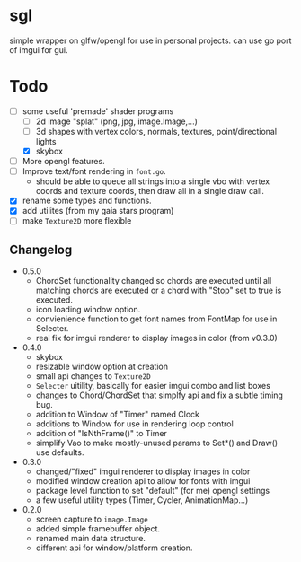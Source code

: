 # sgl
simple wrapper on glfw/opengl for use in personal projects.
can use go port of imgui for gui.

# Todo
- [ ] some useful 'premade' shader programs
    - [ ] 2d image "splat" (png, jpg, image.Image,...)
    - [ ] 3d shapes with vertex colors, normals, textures, point/directional lights
    - [x] skybox
- [ ] More opengl features.
- [ ] Improve text/font rendering in `font.go`.
    - should be able to queue all strings into a single vbo with vertex coords and texture coords, then draw all in a single draw call.
- [x] rename some types and functions.
- [x] add utilites (from my gaia stars program)
- [ ] make `Texture2D` more flexible

## Changelog
- 0.5.0
    - ChordSet functionality changed so chords are executed until all matching
    chords are executed or a chord with "Stop" set to true is executed.
    - icon loading window option.
    - convienience function to get font names from FontMap for use in Selecter.
    - real fix for imgui renderer to display images in color (from v0.3.0)
- 0.4.0
    - skybox
    - resizable window option at creation
    - small api changes to `Texture2D`
    - `Selecter` uitility, basically for easier imgui combo and list boxes
    - changes to Chord/ChordSet that simplfy api and fix a subtle timing bug.
    - addition to Window of "Timer" named Clock
    - additions to Window for use in rendering loop control
    - addition of "IsNthFrame()" to Timer
    - simplify Vao to make mostly-unused params to Set*() and Draw() use defaults.
- 0.3.0
    - changed/"fixed" imgui renderer to display images in color
    - modified window creation api to allow for fonts with imgui
    - package level function to set "default" (for me) opengl settings
    - a few useful utility types (Timer, Cycler, AnimationMap...)
- 0.2.0
    - screen capture to `image.Image`
    - added simple framebuffer object.
    - renamed main data structure.
    - different api for window/platform creation.
